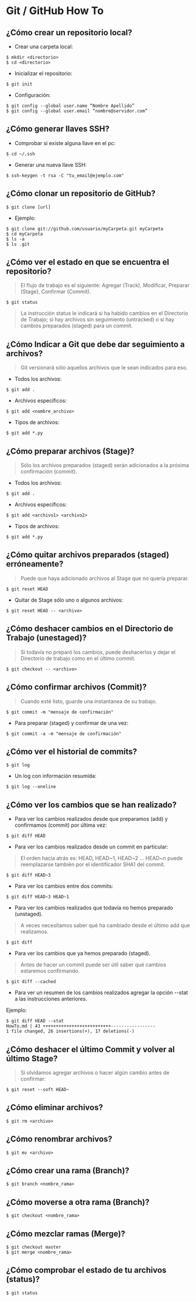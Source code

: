Git / GitHub How To
===================

¿Cómo crear un repositorio local?
---------------------------------

- Crear una carpeta local:

<!-- language: lang-bash -->
	
	$ mkdir <directorio>
	$ cd <directorio>

- Inicializar el repositorio:

<!-- language: lang-bash -->
	
	$ git init

- Configuración:

<!-- language: lang-bash -->

	$ git config --global user.name “Nombre Apellido”
	$ git config --global user.email “nombre@servidor.com”

¿Cómo generar llaves SSH?
-------------------------

- Comprobar si existe alguna llave en el pc:

<!-- language: lang-bash -->

	$ cd ~/.ssh

- Generar una nueva llave SSH:

<!-- language: lang-bash -->

	$ ssh-keygen -t rsa -C "tu_email@ejemplo.com"

¿Cómo clonar un repositorio de GitHub?
--------------------------------------

<!-- language: lang-bash -->

	$ git clone [url]

- Ejemplo:

<!-- language: lang-bash -->

	$ git clone git://github.com/usuario/myCarpeta.git myCarpeta
	$ cd myCarpeta
	$ ls -a
	$ ls .git

¿Cómo ver el estado en que se encuentra el repositorio?
-------------------------------------------------------

> El flujo de trabajo es el siguiente: 
> Agregar (Track), Modificar, Preparar (Stage), Confirmar (Commit).

<!-- language: lang-bash -->

	$ git status

> La instrucción status le indicará si ha habido cambios en el Directorio 
> de Trabajo; si hay archivos sin seguimiento (untracked) o si hay cambios
> preparados (staged) para un commit.

¿Cómo Indicar a Git que debe dar seguimiento a archivos?
--------------------------------------------------------

> Git versionará sólo aquellos archivos que le sean indicados para eso.

- Todos los archivos:

<!-- language: lang-bash -->

	$ git add .

- Archivos específicos:

<!-- language: lang-bash -->

	$ git add <nombre_archivo>

- Tipos de archivos:

<!-- language: lang-bash -->

	$ git add *.py

¿Cómo preparar archivos (Stage)?
--------------------------------

> Sólo los archivos preparados (staged) serán adicionados a la próxima 
> confirmación (commit).

- Todos los archivos:

<!-- language: lang-bash -->

	$ git add .

- Archivos específicos:

<!-- language: lang-bash -->

	$ git add <archivo1> <archivo2>

- Tipos de archivos:

<!-- language: lang-bash -->

	$ git add *.py

¿Cómo quitar archivos preparados (staged) erróneamente?
-------------------------------------------------------

> Puede que haya adicionado archivos al Stage que no quería preparar. 

<!-- language: lang-bash -->

	$ git reset HEAD

- Quitar de Stage sólo uno o algunos archivos:

<!-- language: lang-bash -->

	$ git reset HEAD -- <archivo>

¿Cómo deshacer cambios en el Directorio de Trabajo (unestaged)?
---------------------------------------------------------------

> Si todavía no preparó los cambios, puede deshacerlos y dejar el Directorio
> de trabajo como en el último commit.

<!-- language: lang-bash -->

	$ git checkout -- <archivo>

¿Cómo confirmar archivos (Commit)?
----------------------------------

> Cuando esté listo, guarde una instantanea de su trabajo.

<!-- language: lang-bash -->

	$ git commit -m "mensaje de confirmación"

- Para preparar (staged) y confirmar de una vez:

<!-- language: lang-bash -->

	$ git commit -a -m "mensaje de confirmación"

¿Cómo ver el historial de commits?
----------------------------------

<!-- language: lang-bash -->

	$ git log

- Un log con información resumida:

<!-- language: lang-bash -->

	$ git log --oneline

¿Cómo ver los cambios que se han realizado?
------------------------------------------------

- Para ver los cambios realizados desde que preparamos (add) y confirmamos (commit) por última vez:

<!-- language: lang-bash -->

	$ git diff HEAD

- Para ver los cambios realizados desde un commit en particular:

> El orden hacia atrás es: HEAD, HEAD~1, HEAD~2 ...
> HEAD~n puede reemplazarse también por el identificador SHA1 del commit.

<!-- language: lang-bash -->

	$ git diff HEAD~3

- Para ver los cambios entre dos commits:

<!-- language: lang-bash -->

	$ git diff HEAD~3 HEAD~1

- Para ver los cambios realizados que todavía no hemos preparado (unstaged).

> A veces necesitamos saber qué ha cambiado desde el último add que realizamos.

<!-- language: lang-bash -->

	$ git diff

- Para ver los cambios que ya hemos preparado (staged).

> Antes de hacer un commit puede ser útil saber qué cambios estaremos
> confirmando.

<!-- language: lang-bash -->

	$ git diff --cached

- Para ver un resumen de los cambios realizados agregar la opción --stat a las
instrucciones anteriores.

Ejemplo:

<!-- language: lang-bash -->

	$ git diff HEAD --stat
	HowTo.md | 43 ++++++++++++++++++++++++++-----------------
 	1 file changed, 26 insertions(+), 17 deletions(-)

¿Cómo deshacer el último Commit y volver al último Stage?
---------------------------------------------------------

> Si olvidamos agregar archivos o hacer algún cambio antes de confirmar:

<!-- language: lang-bash -->

	$ git reset --soft HEAD~

¿Cómo eliminar archivos?
------------------------

<!-- language: lang-bash -->

	$ git rm <archivo>

¿Cómo renombrar archivos?
-------------------------

<!-- language: lang-bash -->

	$ git mv <archivo>

¿Cómo crear una rama (Branch)?
------------------------------

<!-- language: lang-bash -->

	$ git branch <nombre_rama>

¿Cómo moverse a otra rama (Branch)?
-----------------------------------

<!-- language: lang-bash -->

	$ git checkout <nombre_rama>

¿Cómo mezclar ramas (Merge)?
----------------------------

<!-- language: lang-bash -->

	$ git checkout master
	$ git merge <nombre_rama>

¿Cómo comprobar el estado de tu archivos (status)?
----------------------------

<!-- language: lang-bash -->

	$ git status




